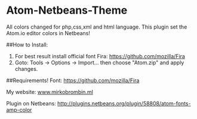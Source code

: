 # Atom-Netbeans-Theme
All colors changed for php,css,xml and html language. 
This plugin set the Atom.io editor colors in Netbeans!

##How to Install: 
1) For best result install official font Fira: https://github.com/mozilla/Fira
2) Goto: Tools -> Options -> Import... then choose "Atom.zip" and apply changes. 

##Requirements!
Font: https://github.com/mozilla/Fira

My website: www.mirkobrombin.ml

Plugin on Netbeans: http://plugins.netbeans.org/plugin/58808/atom-fonts-amp-color
